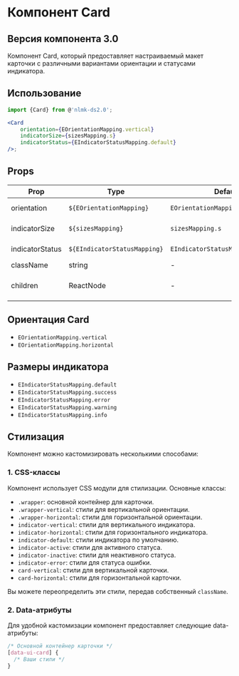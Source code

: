 # Компонент Card

## Версия компонента 3.0

Компонент Card, который предоставляет настраиваемый макет карточки с различными вариантами ориентации и статусами индикатора.

## Использование

```jsx
import {Card} from @'nlmk-ds2.0';

<Card
    orientation={EOrientationMapping.vertical}
    indicatorSize={sizesMapping.s}
    indicatorStatus={EIndicatorStatusMapping.default}
/>;
```

## Props

| Prop            | Type                         | Default                           | Description         |
| --------------- | ---------------------------- | --------------------------------- | ------------------- |
| orientation     | `${EOrientationMapping}`     | `EOrientationMapping.vertical`    | Ориентация карточки |
| indicatorSize   | `${sizesMapping}`            | `sizesMapping.s`                  | Размер индикатора   |
| indicatorStatus | `${EIndicatorStatusMapping}` | `EIndicatorStatusMapping.default` | Статус индикатора   |
| className       | string                       | -                                 | CSS классы          |
| children        | ReactNode                    | -                                 | Контент внутри Card |

## Ориентация Card

- `EOrientationMapping.vertical`
- `EOrientationMapping.horizontal`

## Размеры индикатора

- `EIndicatorStatusMapping.default`
- `EIndicatorStatusMapping.success`
- `EIndicatorStatusMapping.error`
- `EIndicatorStatusMapping.warning`
- `EIndicatorStatusMapping.info`

## Стилизация

Компонент можно кастомизировать несколькими способами:

### 1. CSS-классы

Компонент использует CSS модули для стилизации. Основные классы:

- `.wrapper`: основной контейнер для карточки.
- `.wrapper-vertical`: стили для вертикальной ориентации.
- `.wrapper-horizontal`: стили для горизонтальной ориентации.
- `indicator-vertical`: стили для вертикального индикатора.
- `indicator-horizontal`: стили для горизонтального индикатора.
- `indicator-default`: стили индикатора по умолчанию.
- `indicator-active`: стили для активного статуса.
- `indicator-inactive`: стили для неактивного статуса.
- `indicator-error`: стили для статуса ошибки.
- `card-vertical`: стили для вертикальной карточки.
- `card-horizontal`: стили для горизонтальной карточки.

Вы можете переопределить эти стили, передав собственный `className`.

### 2. Data-атрибуты

Для удобной кастомизации компонент предоставляет следующие data-атрибуты:

```css
/* Основной контейнер карточки */
[data-ui-card] {
  /* Ваши стили */
}
```
